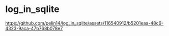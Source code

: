 # log_in_sqlite
https://github.com/pelin14/log_in_sqlite/assets/116540912/b5201eaa-48c6-4323-9aca-47b768b078e7
